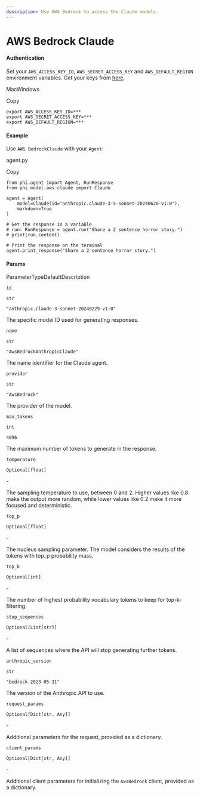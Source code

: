 ```yaml
---
description: Use AWS Bedrock to access the Claude models.
---
```


# AWS Bedrock Claude

#### Authentication <a href="#authentication" id="authentication"></a>

Set your `AWS_ACCESS_KEY_ID`, `AWS_SECRET_ACCESS_KEY` and `AWS_DEFAULT_REGION` environment variables. Get your keys from [here](https://us-west-2.console.aws.amazon.com/bedrock/home?region=us-west-2#/models).

MacWindows

Copy

```
export AWS_ACCESS_KEY_ID=***
export AWS_SECRET_ACCESS_KEY=***
export AWS_DEFAULT_REGION=***
```

#### [​](https://docs.phidata.com/models/aws-bedrock#example)Example <a href="#example" id="example"></a>

Use `AWS BedrockClaude` with your `Agent`:

agent.py

Copy

```
from phi.agent import Agent, RunResponse
from phi.model.aws.claude import Claude

agent = Agent(
    model=Claude(id="anthropic.claude-3-5-sonnet-20240620-v1:0"),
    markdown=True
)

# Get the response in a variable
# run: RunResponse = agent.run("Share a 2 sentence horror story.")
# print(run.content)

# Print the response on the terminal
agent.print_response("Share a 2 sentence horror story.")
```

#### [​](https://docs.phidata.com/models/aws-bedrock#params)Params <a href="#params" id="params"></a>

ParameterTypeDefaultDescription

`id`

`str`

`"anthropic.claude-3-sonnet-20240229-v1:0"`

The specific model ID used for generating responses.

`name`

`str`

`"AwsBedrockAnthropicClaude"`

The name identifier for the Claude agent.

`provider`

`str`

`"AwsBedrock"`

The provider of the model.

`max_tokens`

`int`

`4096`

The maximum number of tokens to generate in the response.

`temperature`

`Optional[float]`

\-

The sampling temperature to use, between 0 and 2. Higher values like 0.8 make the output more random, while lower values like 0.2 make it more focused and deterministic.

`top_p`

`Optional[float]`

\-

The nucleus sampling parameter. The model considers the results of the tokens with top\_p probability mass.

`top_k`

`Optional[int]`

\-

The number of highest probability vocabulary tokens to keep for top-k-filtering.

`stop_sequences`

`Optional[List[str]]`

\-

A list of sequences where the API will stop generating further tokens.

`anthropic_version`

`str`

`"bedrock-2023-05-31"`

The version of the Anthropic API to use.

`request_params`

`Optional[Dict[str, Any]]`

\-

Additional parameters for the request, provided as a dictionary.

`client_params`

`Optional[Dict[str, Any]]`

\-

Additional client parameters for initializing the `AwsBedrock` client, provided as a dictionary.

